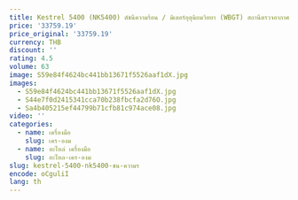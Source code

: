 ```yaml
---
title: Kestrel 5400 (NK5400) ดัชนีความร้อน / มิเตอร์อุตุนิยมวิทยา (WBGT) สถานีตรวจอากาศแบบมือถือ
price: '33759.19'
price_original: '33759.19'
currency: THB
discount: ''
rating: 4.5
volume: 63
image: S59e84f4624bc441bb13671f5526aaf1dX.jpg
images:
  - S59e84f4624bc441bb13671f5526aaf1dX.jpg
  - S44e7f0d2415341cca70b238fbcfa2d76O.jpg
  - Sa4b405215ef44799b71cfb81c974ace08.jpg
video: ''
categories:
  - name: เครื่องมือ
    slug: เคร-องม
  - name: อะไหล่ เครื่องมือ
    slug: อะไหล-เคร-องม
slug: kestrel-5400-nk5400-ชน-ความร
encode: oCguliI
lang: th
---
```

  